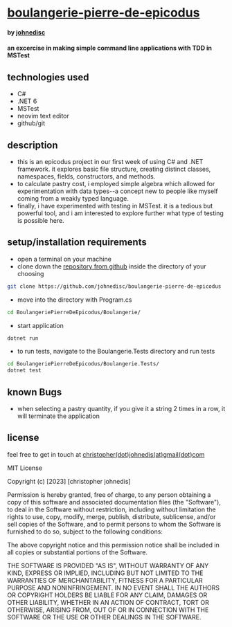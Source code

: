 
# [boulangerie-pierre-de-epicodus](https://github.com/johnedisc/boulangerie-pierre-de-epicodus)

#### by [johnedisc](https://johnedisc.github.io)

#### an excercise in making simple command line applications with TDD in MSTest

## technologies used

* C#
* .NET 6
* MSTest
* neovim text editor
* github/git

## description

* this is an epicodus project in our first week of using C# and .NET framework. it explores basic file structure, creating distinct classes, namespaces, fields, constructors, and methods.
* to calculate pastry cost, i employed simple algebra which allowed for experimentation with data types--a concept new to people like myself coming from a weakly typed language.  
* finally, i have experimented with testing in MSTest. it is a tedious but powerful tool, and i am interested to explore further what type of testing is possible here.

## setup/installation requirements

* open a terminal on your machine
* clone down the [repository from github](https://github.com/johnedisc/boulangerie-pierre-de-epicodus) inside the directory of your choosing
```bash
git clone https://github.com/johnedisc/boulangerie-pierre-de-epicodus
```
* move into the directory with Program.cs
```bash
cd BoulangeriePierreDeEpicodus/Boulangerie/
```
* start application
```bash
dotnet run
```
* to run tests, navigate to the Boulangerie.Tests directory and run tests
```bash
cd BoulangeriePierreDeEpicodus/Boulangerie.Tests/
dotnet test
```

## known Bugs

* when selecting a pastry quantity, if you give it a string 2 times in a row, it will terminate the application

## license

feel free to get in touch at [christopher(dot)johnedis(at)gmail(dot)com](christopher.johnedis@gmail.com)

MIT License

Copyright (c) [2023] [christopher johnedis]

Permission is hereby granted, free of charge, to any person obtaining a copy
of this software and associated documentation files (the "Software"), to deal
in the Software without restriction, including without limitation the rights
to use, copy, modify, merge, publish, distribute, sublicense, and/or sell
copies of the Software, and to permit persons to whom the Software is
furnished to do so, subject to the following conditions:

The above copyright notice and this permission notice shall be included in all
copies or substantial portions of the Software.

THE SOFTWARE IS PROVIDED "AS IS", WITHOUT WARRANTY OF ANY KIND, EXPRESS OR
IMPLIED, INCLUDING BUT NOT LIMITED TO THE WARRANTIES OF MERCHANTABILITY,
FITNESS FOR A PARTICULAR PURPOSE AND NONINFRINGEMENT. IN NO EVENT SHALL THE
AUTHORS OR COPYRIGHT HOLDERS BE LIABLE FOR ANY CLAIM, DAMAGES OR OTHER
LIABILITY, WHETHER IN AN ACTION OF CONTRACT, TORT OR OTHERWISE, ARISING FROM,
OUT OF OR IN CONNECTION WITH THE SOFTWARE OR THE USE OR OTHER DEALINGS IN THE
SOFTWARE.
